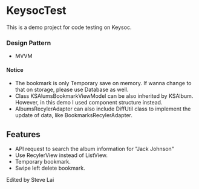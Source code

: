 # KeysocTest
 
This is a demo project for code testing on Keysoc.

### Design Pattern
- MVVM

#### Notice
- The bookmark is only Temporary save on memory. If wanna change to that on storage, please use Database as well.
- Class KSAlumsBookmarkViewModel can be also inherited by KSAlbum. However, in this demo I used component structure instead.
- AlbumsRecylerAdapter can also include DiffUtil class to implement the update of data, like BookmarksRecylerAdapter.


## Features
- API request to search the album information for "Jack Johnson"
- Use RecylerView instead of ListView.
- Temporary bookmark.
- Swipe left delete bookmark.


Edited by Steve Lai
